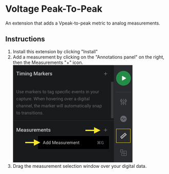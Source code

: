 # Voltage Peak-To-Peak

An extension that adds a Vpeak-to-peak metric to analog measurements.

## Instructions
1. Install this extension by clicking "Install"
2. Add a measurement by clicking on the "Annotations panel" on the right, then the Measurements "+" icon.
![Adding a Measurement](files/add_measurement.png)
3. Drag the measurement selection window over your digital data.
